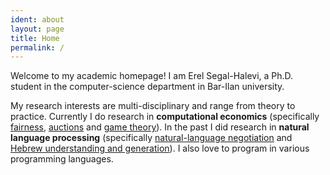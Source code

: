 ```yaml
---
ident: about
layout: page
title: Home
permalink: /
---
```

Welcome to my academic homepage! I am Erel Segal-Halevi, a Ph.D. student in the computer-science department in Bar-Ilan university. 

My research interests are multi-disciplinary and range from theory to practice. Currently I do research in **computational economics** (specifically [fairness][1],  [auctions][2] and [game theory][3]). In the past I did research in **natural language processing** (specifically [natural-language negotiation][4] and [Hebrew understanding and generation][5]). I also love to program in various programming languages.

[1]: {{site.baseurl}}/topics/{{page.lang}}/fairness
[2]: {{site.baseurl}}/topics/{{page.lang}}/auctions
[3]: {{site.baseurl}}/topics/{{page.lang}}/repeatedgames
[4]: {{site.baseurl}}/topics/{{page.lang}}/negochat
[5]: {{site.baseurl}}/topics/{{page.lang}}/hebnlp

